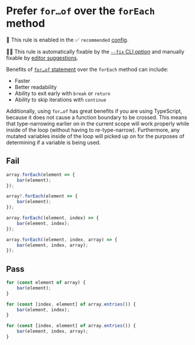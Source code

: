# Prefer `for…of` over the `forEach` method

💼 This rule is enabled in the ✅ `recommended` [config](https://github.com/es-tooling/eslint-plugin-unicorn-x#recommended-config).

🔧💡 This rule is automatically fixable by the [`--fix` CLI option](https://eslint.org/docs/latest/user-guide/command-line-interface#--fix) and manually fixable by [editor suggestions](https://eslint.org/docs/latest/use/core-concepts#rule-suggestions).

<!-- end auto-generated rule header -->
<!-- Do not manually modify this header. Run: `npm run fix:eslint-docs` -->

Benefits of [`for…of` statement](https://developer.mozilla.org/en-US/docs/Web/JavaScript/Reference/Statements/for...of) over the `forEach` method can include:

- Faster
- Better readability
- Ability to exit early with `break` or `return`
- Ability to skip iterations with `continue`

Additionally, using `for…of` has great benefits if you are using TypeScript, because it does not cause a function boundary to be crossed. This means that type-narrowing earlier on in the current scope will work properly while inside of the loop (without having to re-type-narrow). Furthermore, any mutated variables inside of the loop will picked up on for the purposes of determining if a variable is being used.

## Fail

```js
array.forEach(element => {
	bar(element);
});
```

```js
array?.forEach(element => {
	bar(element);
});
```

```js
array.forEach((element, index) => {
	bar(element, index);
});
```

```js
array.forEach((element, index, array) => {
	bar(element, index, array);
});
```

## Pass

```js
for (const element of array) {
	bar(element);
}
```

```js
for (const [index, element] of array.entries()) {
	bar(element, index);
}
```

```js
for (const [index, element] of array.entries()) {
	bar(element, index, array);
}
```

